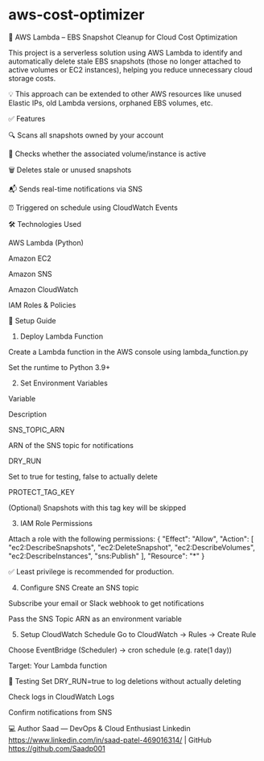 # aws-cost-optimizer
🧹 AWS Lambda – EBS Snapshot Cleanup for Cloud Cost Optimization

This project is a serverless solution using AWS Lambda to identify and automatically delete stale EBS snapshots (those no longer attached to active volumes or EC2 instances), helping you reduce unnecessary cloud storage costs.

💡 This approach can be extended to other AWS resources like unused Elastic IPs, old Lambda versions, orphaned EBS volumes, etc.

✅ Features

🔍 Scans all snapshots owned by your account

🧠 Checks whether the associated volume/instance is active

🗑️ Deletes stale or unused snapshots

📬 Sends real-time notifications via SNS

⏰ Triggered on schedule using CloudWatch Events

🛠️ Technologies Used

AWS Lambda (Python)

Amazon EC2

Amazon SNS

Amazon CloudWatch

IAM Roles & Policies

🚀 Setup Guide

1. Deploy Lambda Function

Create a Lambda function in the AWS console using lambda_function.py

Set the runtime to Python 3.9+

2. Set Environment Variables

Variable

Description

SNS_TOPIC_ARN

ARN of the SNS topic for notifications

DRY_RUN

Set to true for testing, false to actually delete

PROTECT_TAG_KEY

(Optional) Snapshots with this tag key will be skipped

3. IAM Role Permissions

Attach a role with the following permissions:
{
  "Effect": "Allow",
  "Action": [
    "ec2:DescribeSnapshots",
    "ec2:DeleteSnapshot",
    "ec2:DescribeVolumes",
    "ec2:DescribeInstances",
    "sns:Publish"
  ],
  "Resource": "*"
}

✅ Least privilege is recommended for production.


4. Configure SNS
Create an SNS topic

Subscribe your email or Slack webhook to get notifications

Pass the SNS Topic ARN as an environment variable



5. Setup CloudWatch Schedule
Go to CloudWatch → Rules → Create Rule

Choose EventBridge (Scheduler) → cron schedule (e.g. rate(1 day))

Target: Your Lambda function



🧪 Testing
Set DRY_RUN=true to log deletions without actually deleting

Check logs in CloudWatch Logs

Confirm notifications from SNS




💻 Author
Saad — DevOps & Cloud Enthusiast
Linkedin https://www.linkedin.com/in/saad-patel-469016314/ | GitHub https://github.com/Saadp001
